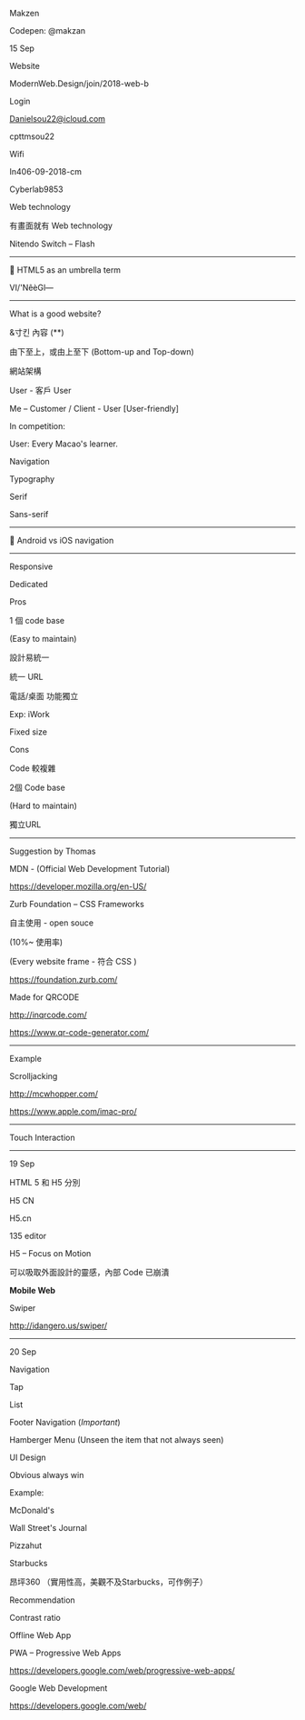 Makzen 

Codepen: @makzan 

 

15 Sep 

 

Website 

ModernWeb.Design/join/2018-web-b 

 

Login 

Danielsou22@icloud.com 

cpttmsou22 

 

Wifi 

In406-09-2018-cm 

Cyberlab9853 

 

Web technology 

有畫面就有 Web technology 

Nitendo Switch – Flash 

 

--- 

📢 HTML5 as an umbrella term 

VI/'NêèGl— 
 

--- 

What is a good website? 

\&寸킨 
內容  (**) 

由下至上，或由上至下 (Bottom-up and Top-down) 

 

網站架構 

 

User - 客戶 User 

Me – Customer / Client - User [User-friendly] 

 

In competition:  

User: Every Macao's learner. 

 

Navigation 

 

Typography 

Serif 

Sans-serif 

 

 

--- 

📢 Android vs iOS navigation 


--- 

 

 

Responsive 

Dedicated 

Pros 

1 個 code base 

(Easy to maintain) 

 

設計易統一 

 

統一 URL 

 

 

電話/桌面 功能獨立 

Exp: iWork 

 

Fixed size 

Cons 

Code 較複雜 

2個 Code base 

(Hard to maintain) 

 

獨立URL 

 

--- 

Suggestion by Thomas 

 

MDN - (Official Web Development Tutorial) 

https://developer.mozilla.org/en-US/ 

 

Zurb Foundation – CSS Frameworks  

自主使用 - open souce 

(10%~ 使用率) 

(Every website frame - 符合 CSS ) 

https://foundation.zurb.com/ 

 

Made for QRCODE 

http://inqrcode.com/ 

 

https://www.qr-code-generator.com/ 

 

--- 

Example 

 

Scrolljacking 

http://mcwhopper.com/ 

 

https://www.apple.com/imac-pro/ 

 

--- 

 

Touch Interaction 

 

--- 

19 Sep 

HTML 5 和 H5 分別 

 

H5 CN 

H5.cn 

 

135 editor 

 

H5 – Focus on Motion 

可以吸取外面設計的靈感，內部 Code 已崩潰  

 

**Mobile Web** 

 

Swiper 

http://idangero.us/swiper/ 

 

 

 

--- 

20 Sep 

 

Navigation 

Tap 

List  

Footer Navigation (*Important*) 

Hamberger Menu (Unseen the item that not always seen) 

 

UI Design 

Obvious always win 

 

Example: 

McDonald's 

 

Wall Street's Journal 

 

Pizzahut 

 

Starbucks 

 

昂坪360 （實用性高，美觀不及Starbucks，可作例子） 

 

Recommendation 

 

Contrast ratio 

 

Offline Web App 

PWA – Progressive Web Apps 

https://developers.google.com/web/progressive-web-apps/ 

 

Google Web Development 

https://developers.google.com/web/ 

 

 

 

 

 
